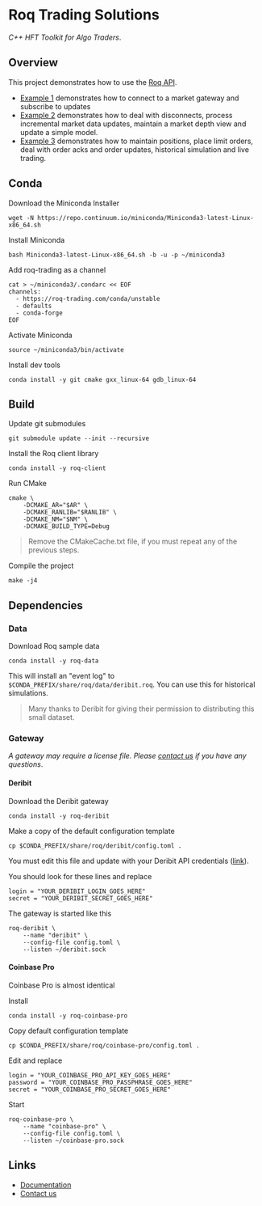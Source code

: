 # Roq Trading Solutions

*C++ HFT Toolkit for Algo Traders*.


## Overview

This project demonstrates how to use the
[Roq API](https://github.com/roq-trading/roq-api).

* [Example 1](./src/roq/samples/example-1/README.md)
  demonstrates how to connect to a market gateway and
  subscribe to updates
* [Example 2](./src/roq/samples/example-1/README.md)
  demonstrates how to deal with disconnects, process
  incremental market data updates, maintain a market
  depth view and update a simple model.
* [Example 3](./src/roq/samples/example-1/README.md)
  demonstrates how to maintain positions, place limit
  orders, deal with order acks and order updates,
  historical simulation and live trading.


## Conda

Download the Miniconda Installer

```
wget -N https://repo.continuum.io/miniconda/Miniconda3-latest-Linux-x86_64.sh
```

Install Miniconda

```
bash Miniconda3-latest-Linux-x86_64.sh -b -u -p ~/miniconda3
```

Add roq-trading as a channel

```
cat > ~/miniconda3/.condarc << EOF
channels:
  - https://roq-trading.com/conda/unstable
  - defaults
  - conda-forge
EOF
```

Activate Miniconda

```
source ~/miniconda3/bin/activate
```

Install dev tools

```
conda install -y git cmake gxx_linux-64 gdb_linux-64
```

## Build

Update git submodules

```
git submodule update --init --recursive
```

Install the Roq client library

```
conda install -y roq-client
```

Run CMake

```
cmake \
    -DCMAKE_AR="$AR" \
    -DCMAKE_RANLIB="$RANLIB" \
    -DCMAKE_NM="$NM" \
    -DCMAKE_BUILD_TYPE=Debug
```

> Remove the CMakeCache.txt file, if you must
> repeat any of the previous steps.

Compile the project

```
make -j4
```

## Dependencies

### Data

Download Roq sample data

```
conda install -y roq-data
```

This will install an "event log" to
`$CONDA_PREFIX/share/roq/data/deribit.roq`.
You can use this for historical simulations.

> Many thanks to Deribit for giving their permission
> to distributing this small dataset.

### Gateway

*A gateway may require a license file.
Please [contact us](mailto:info@roq-trading.com)
if you have any questions*.

#### Deribit

Download the Deribit gateway

```
conda install -y roq-deribit
```

Make a copy of the default configuration template

```
cp $CONDA_PREFIX/share/roq/deribit/config.toml .
```

You must edit this file and update with your
Deribit API credentials
([link](https://test.deribit.com/main#/account?scrollTo=api)).

You should look for these lines and replace

```
login = "YOUR_DERIBIT_LOGIN_GOES_HERE"
secret = "YOUR_DERIBIT_SECRET_GOES_HERE"
```

The gateway is started like this

```
roq-deribit \
    --name "deribit" \
    --config-file config.toml \
    --listen ~/deribit.sock
```

#### Coinbase Pro

Coinbase Pro is almost identical

Install

```
conda install -y roq-coinbase-pro
```

Copy default configuration template

```
cp $CONDA_PREFIX/share/roq/coinbase-pro/config.toml .
```

Edit and replace

```
login = "YOUR_COINBASE_PRO_API_KEY_GOES_HERE"
password = "YOUR_COINBASE_PRO_PASSPHRASE_GOES_HERE"
secret = "YOUR_COINBASE_PRO_SECRET_GOES_HERE"
```

Start

```
roq-coinbase-pro \
    --name "coinbase-pro" \
    --config-file config.toml \
    --listen ~/coinbase-pro.sock
```


## Links

* [Documentation](https://roq-trading.com/docs)
* [Contact us](mailto:info@roq-trading.com)
